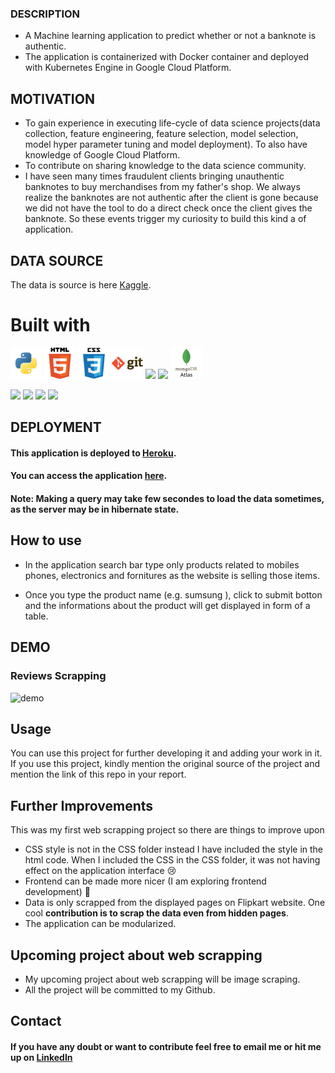 ### DESCRIPTION
  - A Machine learning application to predict whether or not a banknote is authentic.
  - The application is containerized with Docker container and deployed with Kubernetes Engine in Google Cloud Platform.

## MOTIVATION
- To gain experience in executing life-cycle of data science projects(data collection, feature engineering, feature selection, model selection, model hyper parameter tuning and model deployment). To also have knowledge of Google Cloud Platform.  
- To contribute on sharing knowledge to the data science community. 
-  I have seen many times fraudulent clients bringing unauthentic banknotes to buy merchandises from my father's shop. We always realize the banknotes are not authentic after the client is gone because we did not have the tool to do a direct check once the client gives the banknote. So these events trigger my curiosity to build this kind a of application.  

## DATA SOURCE
The data is source is here [Kaggle](https://www.kaggle.com/ritesaluja/bank-note-authentication-uci-data).
# Built with
<code><img height="50" src="https://raw.githubusercontent.com/github/explore/80688e429a7d4ef2fca1e82350fe8e3517d3494d/topics/python/python.png"></code>
<code><img height="50" src="https://raw.githubusercontent.com/github/explore/80688e429a7d4ef2fca1e82350fe8e3517d3494d/topics/html/html.png"></code>
<code><img height="50" src="https://raw.githubusercontent.com/github/explore/80688e429a7d4ef2fca1e82350fe8e3517d3494d/topics/css/css.png"></code>
<code><img height="50" src="https://raw.githubusercontent.com/github/explore/80688e429a7d4ef2fca1e82350fe8e3517d3494d/topics/git/git.png"></code>
<code><img height="50" src="https://symbols.getvecta.com/stencil_80/56_flask.3a79b5a056.jpg"></code>
<code><img height="50" src="https://cdn.iconscout.com/icon/free/png-256/heroku-225989.png"></code>
<code><img height="50" src="https://github.com/ourylydibin/reviews-scrapping/blob/main/static/css/atlas.jpg"></code>


<code><img height="30" src="https://raw.githubusercontent.com/numpy/numpy/7e7f4adab814b223f7f917369a72757cd28b10cb/branding/icons/numpylogo.svg"></code>
<code><img height="30" src="https://raw.githubusercontent.com/pandas-dev/pandas/761bceb77d44aa63b71dda43ca46e8fd4b9d7422/web/pandas/static/img/pandas.svg"></code>
<code><img height="30" src="https://matplotlib.org/_static/logo2.svg"></code>
<code><img height="30" src="https://upload.wikimedia.org/wikipedia/commons/thumb/0/05/Scikit_learn_logo_small.svg/1280px-Scikit_learn_logo_small.svg.png"></code>

## DEPLOYMENT
#### This application is deployed to [Heroku](https://www.heroku.com/).
#### You can access the application [here](https://reviews-scrapping-flipkart.herokuapp.com/).
#### Note: Making a query may take few secondes to load the data sometimes, as the server may be in hibernate state.

## How to use
- In the application search bar type only products related to mobiles phones, electronics and fornitures as the website is selling those items.

- Once you type the product name (e.g. sumsung ), click to submit botton and the informations about the product will get displayed in form of a table.
  
  
## DEMO

   ### Reviews Scrapping

![demo](https://media.giphy.com/media/d8blqgLOz2EHBwxQnz/giphy.gif)


## Usage
You can use this project for further developing it and adding your work in it. If you use this project, kindly mention the original source of the project and mention the link of this repo in your report.

## Further Improvements
This was my first web scrapping project so there are things to improve upon

- CSS style is not in the CSS folder instead I have included the style in the html code. When I included the CSS in the CSS folder, it was not having effect on the application interface :cry:
- Frontend can be made more nicer (I am exploring frontend development) :monocle_face:	
- Data is only scrapped from the displayed pages on Flipkart website. One cool **contribution is to scrap the data even from hidden pages**.
- The application can be modularized.

## Upcoming project about web scrapping 
 - My upcoming project about web scrapping will be image scraping. 
 - All the project will be committed to my Github.


## Contact

#### If you have any doubt or want to contribute feel free to email me or hit me up on [LinkedIn](https://www.linkedin.com/in/m-oury-ly-724960a9/)
